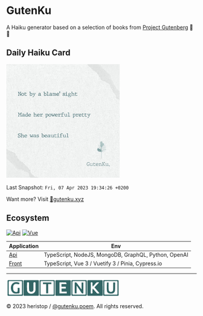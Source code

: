 # GutenKu

A Haiku generator based on a selection of books from [Project Gutenberg](https://gutenberg.org) 🌸 🗻

## Daily Haiku Card

<img src="/docs/img/daily_haiku_card.jpg?t=1680888866" width="300" alt="Daily Haiku Card">

Last Snapshot: `Fri, 07 Apr 2023 19:34:26 +0200`

Want more? Visit [🔗gutenku.xyz](https://gutenku.xyz)

## Ecosystem

[![Api](https://github.com/heristop/gutenku/actions/workflows/api.yaml/badge.svg)](https://github.com/heristop/gutenku/actions/workflows/api.yaml) [![Vue](https://github.com/heristop/gutenku/actions/workflows/vue.yaml/badge.svg)](https://github.com/heristop/gutenku/actions/workflows/vue.yaml)

| Application | Env |
| --- | --- |
| [Api](/gutenku-api/README.md#installation) | TypeScript, NodeJS, MongoDB, GraphQL, Python, OpenAI |
| [Front](/gutenku-vue/README.md#installation) | TypeScript, Vue 3 / Vuetify 3 / Pinia, Cypress.io |

---
![GutenKu Logo](/docs/logo/gutenku.png)

<footer>
    <p>© 2023 heristop / <a href="https://instagram.com/gutenku.poem" target="_blank">@gutenku.poem</a>. All rights reserved.</p>
</footer>
